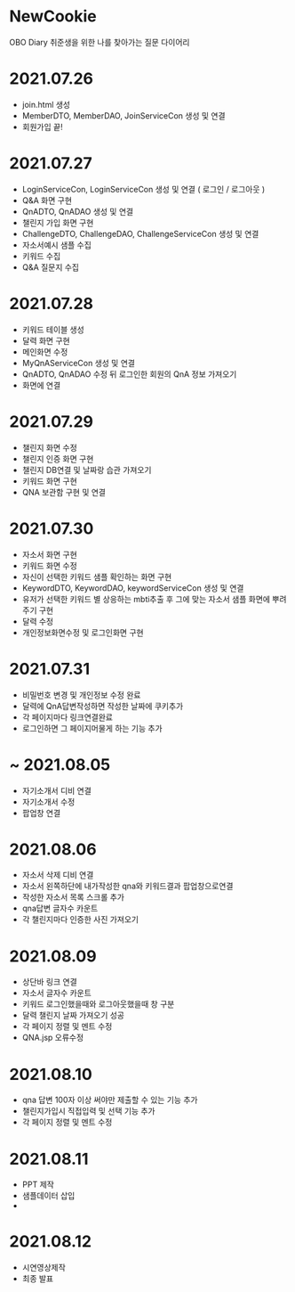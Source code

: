 # NewCookie
OBO Diary 취준생을 위한 나를 찾아가는 질문 다이어리

# 2021.07.26 
- join.html 생성
- MemberDTO, MemberDAO, JoinServiceCon 생성 및 연결
- 회원가입 끝!

# 2021.07.27
- LoginServiceCon, LoginServiceCon 생성 및 연결 ( 로그인 / 로그아웃 )
- Q&A 화면 구현
- QnADTO, QnADAO 생성 및 연결
- 챌린지 가입 화면 구현
- ChallengeDTO, ChallengeDAO, ChallengeServiceCon 생성 및 연결 
- 자소서예시 샘플 수집
- 키워드 수집
- Q&A 질문지 수집

# 2021.07.28 
- 키워드 테이블 생성
- 달력 화면 구현
- 메인화면 수정
- MyQnAServiceCon 생성 및 연결
- QnADTO, QnADAO 수정 뒤 로그인한 회원의 QnA 정보 가져오기
- 화면에 연결

# 2021.07.29
- 챌린지 화면 수정
- 챌린지 인증 화면 구현
- 챌린지 DB연결 및 날짜랑 습관 가져오기
- 키워드 화면 구현
- QNA 보관함 구현 및 연결

# 2021.07.30
- 자소서 화면 구현
- 키워드 화면 수정 
- 자신이 선택한 키워드 샘플 확인하는 화면 구현
- KeywordDTO, KeywordDAO, keywordServiceCon 생성 및 연결
- 유저가 선택한 키워드 별 상응하는 mbti추출 후 그에 맞는 자소서 샘플 화면에 뿌려주기 구현
- 달력 수정
- 개인정보화면수정 및 로그인화면 구현

# 2021.07.31
- 비밀번호 변경 및 개인정보 수정 완료
- 달력에 QnA답변작성하면 작성한 날짜에 쿠키추가 
- 각 페이지마다 링크연결완료
- 로그인하면 그 페이지머물게 하는 기능 추가

# ~ 2021.08.05
- 자기소개서 디비 연결
- 자기소개서 수정
- 팝업창 연결

# 2021.08.06
- 자소서 삭제 디비 연결
- 자소서 왼쪽하단에 내가작성한 qna와 키워드결과 팝업창으로연결
- 작성한 자소서 목록 스크롤 추가
- qna답변 글자수 카운트
- 각 챌린지마다 인증한 사진 가져오기

# 2021.08.09
- 상단바 링크 연결
- 자소서 글자수 카운트
- 키워드 로그인했을때와 로그아웃했을때 창 구분
- 달력 챌린지 날짜 가져오기 성공
- 각 페이지 정렬 및 멘트 수정
- QNA.jsp 오류수정

# 2021.08.10
- qna 답변 100자 이상 써야만 제출할 수 있는 기능 추가
- 챌린지가입시 직접입력 및 선택 기능 추가
- 각 페이지 정렬 및 멘트 수정

# 2021.08.11
- PPT 제작
- 샘플데이터 삽입
- 
# 2021.08.12
- 시연영상제작
- 최종 발표
